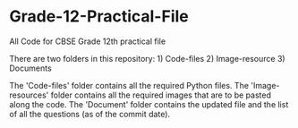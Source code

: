 # Grade-12-Practical-File
All Code for CBSE Grade 12th practical file

There are two folders in this repository:
	1) Code-files
	2) Image-resource
	3) Documents

The 'Code-files' folder contains all the required Python files.
The 'Image-resources' folder contains all the required images that are to be pasted along the code.
The 'Document' folder contains the updated file and the list of all the questions (as of the commit date).